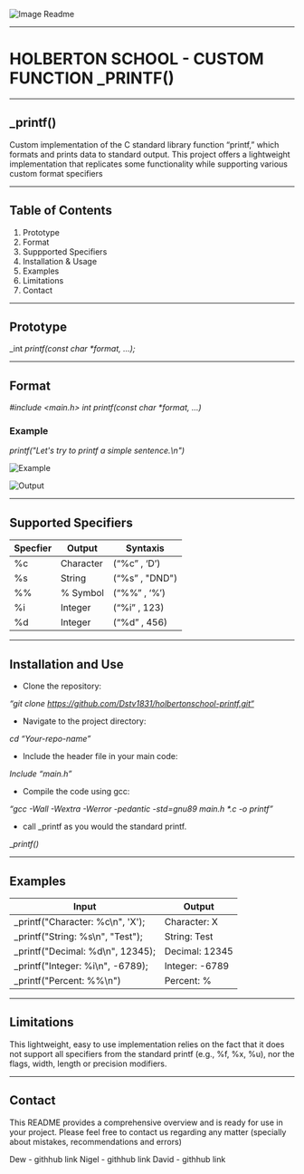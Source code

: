 

![Image Readme](https://github.com/user-attachments/assets/de4aeb3e-2229-4dad-934e-33a990acaab6)

___

# HOLBERTON SCHOOL - CUSTOM FUNCTION _PRINTF()

___

## _printf()

Custom implementation of the C standard library function “printf,” which formats and prints data to standard output. This project offers a lightweight implementation that replicates some functionality while supporting various custom format specifiers

___

## Table of Contents

1. Prototype
2. Format
3. Suppported Specifiers
4. Installation & Usage
5. Examples
6. Limitations
7. Contact

___

## Prototype

_int _printf(const char *format, ...);_

____

## Format

_#include <main.h>_
_int printf(const char *format, ...)_

### Example

_printf("Let's try to printf a simple sentence.\n")_

![Example](https://github.com/user-attachments/assets/687d8188-16e6-48b0-8c9d-590a2caf76d1)

![Output](https://github.com/user-attachments/assets/02bdb52c-52a4-45de-b2ff-1231ed1d02ab)

___

## Supported Specifiers

|  Specfier  |  Output   |   Syntaxis     |
| ---------- | --------- | -------------- |
|     %c     | Character |  (“%c” , ‘D’)  |
|     %s     |  String   | (“%s” , "DND") |
|     %%     | % Symbol  |  (“%%” , ‘%’)  |
|     %i     |  Integer  |  (“%i” , 123)  |
|     %d     |  Integer  |  (“%d” , 456)  |

___

## Installation and Use

* Clone the repository:

_“git clone https://github.com/Dstv1831/holbertonschool-printf.git“_

* Navigate to the project directory:

_cd “Your-repo-name”_

* Include the header file in your main code:

_Include “main.h”_

* Compile the code using gcc:

_“gcc -Wall -Wextra -Werror -pedantic -std=gnu89 main.h *.c -o printf”_

* call _printf as you would  the standard printf.

__printf()_

___

## Examples

|                   Input                  |      Output      |   
| ---------------------------------------- | ---------------- |
|     _printf("Character: %c\n", 'X');     |   Character: X   |  
|     _printf("String: %s\n", "Test");     |   String: Test   | 
|     _printf("Decimal: %d\n", 12345);     |  Decimal: 12345  |  
|     _printf("Integer: %i\n", -6789);     |  Integer: -6789  |  
|     _printf("Percent: %%\n")             |    Percent: %    |  

___

## Limitations

This lightweight, easy to use implementation relies on the fact that it does not support all specifiers from the standard printf (e.g., %f, %x, %u), nor the flags, width, length or precision modifiers.
___

## Contact

This README provides a comprehensive overview and is ready for use in your project. Please feel free to contact us regarding any matter (specially about mistakes, recommendations and errors)

Dew - githhub link
Nigel - githhub link
David - githhub link








